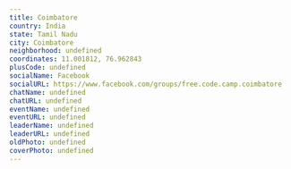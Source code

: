 ```yaml
---
title: Coimbatore
country: India
state: Tamil Nadu
city: Coimbatore
neighborhood: undefined
coordinates: 11.001812, 76.962843
plusCode: undefined
socialName: Facebook
socialURL: https://www.facebook.com/groups/free.code.camp.coimbatore
chatName: undefined
chatURL: undefined
eventName: undefined
eventURL: undefined
leaderName: undefined
leaderURL: undefined
oldPhoto: undefined
coverPhoto: undefined
---
```

